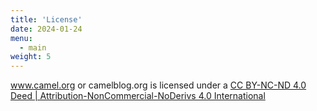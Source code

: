 ```yaml
---
title: 'License'
date: 2024-01-24
menu:
  - main
weight: 5
---
```

www.camel.org  or camelblog.org is licensed under a [ CC BY-NC-ND 4.0 Deed | Attribution-NonCommercial-NoDerivs 4.0 International ](https://creativecommons.org/licenses/by-nc-nd/4.0/deed.en) 

